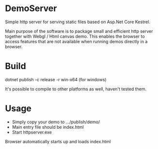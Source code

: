 # DemoServer
Simple http server for serving static files based on Asp.Net Core Kestrel. 

Main purpose of the software is to package small and efficient http server together with Webgl / Html canvas demo. This enables the browser to access features that are not available when running demos directly in a browser.

# Build
dotnet publish -c release -r win-x64 (for windows)

It's possible to compile to other platforms as well, haven't tested them.

# Usage
* Simply copy your demo to .../publish/demo/
* Main entry file should be index.html
* Start httpserver.exe 

Browser automatically starts up and loads index.html